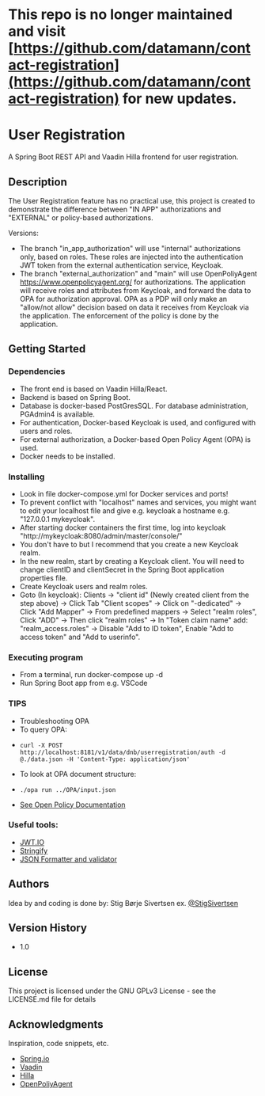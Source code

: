 # This repo is no longer maintained and visit [https://github.com/datamann/contact-registration](https://github.com/datamann/contact-registration) for new updates.

# User Registration

A Spring Boot REST API and Vaadin Hilla frontend for user registration.

## Description

The User Registration feature has no practical use, this project is created to demonstrate the difference between "IN APP" authorizations and "EXTERNAL" or policy-based authorizations.

Versions:
* The branch "in_app_authorization" will use "internal" authorizations only, based on roles. These roles are injected into the authentication JWT token from the external authentication service, Keycloak.
* The branch "external_authorization" and "main" will use OpenPoliyAgent https://www.openpolicyagent.org/ for authorizations. The application will receive roles and attributes from Keycloak, and forward the data to OPA for authorization approval. OPA as a PDP will only make an "allow/not allow" decision based on data it receives from Keycloak via the application. The enforcement of the policy is done by the application.


## Getting Started

### Dependencies

* The front end is based on Vaadin Hilla/React.
* Backend is based on Spring Boot.
* Database is docker-based PostGresSQL. For database administration, PGAdmin4 is available.
* For authentication, Docker-based Keycloak is used, and configured with users and roles.
* For external authorization, a Docker-based Open Policy Agent (OPA) is used.
* Docker needs to be installed.

### Installing

* Look in file docker-compose.yml for Docker services and ports!
* To prevent conflict with "localhost" names and services, you might want to edit your localhost file and give e.g. keycloak a hostname e.g. "127.0.0.1 mykeycloak".
* After starting docker containers the first time, log into keycloak "http://mykeycloak:8080/admin/master/console/"
* You don't have to but I recommend that you create a new Keycloak realm.
* In the new realm, start by creating a Keycloak client. You will need to change clientID and clientSecret in the Spring Boot application properties file.
* Create Keycloak users and realm roles.
* Goto (In keycloak): Clients -> "client id" (Newly created client from the step above) -> Click Tab "Client scopes" -> Click on "<client id>-dedicated" -> Click "Add Mapper" -> From predefined mappers -> Select "realm roles", Click "ADD" -> Then click "realm roles" -> In "Token claim name" add: "realm_access\.roles" -> Disable "Add to ID token", Enable "Add to access token" and "Add to userinfo".

### Executing program

* From a terminal, run docker-compose up -d
* Run Spring Boot app from e.g. VSCode

### TIPS
* Troubleshooting OPA
* To query OPA:
* ```
  curl -X POST http://localhost:8181/v1/data/dnb/userregistration/auth -d @./data.json -H 'Content-Type: application/json'
  ```
* To look at OPA document structure:
* ```
  ./opa run ../OPA/input.json
  ```
* [See Open Policy Documentation](https://www.openpolicyagent.org/docs/latest/#3-try-opa-run-interactive)

### Useful tools:
* [JWT.IO](https://jwt.io/)
* [Stringify](https://jsonformatter.org/json-stringify-online)
* [JSON Formatter and validator](https://jsonformatter.curiousconcept.com/#)

## Authors

Idea by and coding is done by:
Stig Børje Sivertsen
ex. [@StigSivertsen](https://twitter.com/stigsivertsen)

## Version History

* 1.0

## License

This project is licensed under the GNU GPLv3 License - see the LICENSE.md file for details

## Acknowledgments

Inspiration, code snippets, etc.
* [Spring.io](https://spring.io/)
* [Vaadin](https://vaadin.com/)
* [Hilla](https://hilla.dev/)
* [OpenPoliyAgent](https://www.openpolicyagent.org/)
